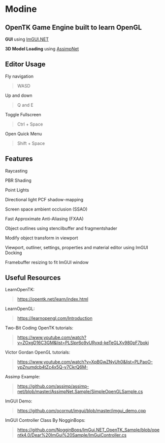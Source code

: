 # Modine
## OpenTK Game Engine built to learn OpenGL
**GUI** using [ImGUI.NET](https://www.nuget.org/packages/ImGui.NET)

**3D Model Loading** using [AssimpNet](https://www.nuget.org/packages/AssimpNet)

## Editor Usage
Fly navigation
>WASD

Up and down
> Q and E

Toggle Fullscreen
> Ctrl + Space

Open Quick Menu
> Shift + Space

## Features
Raycasting

PBR Shading

Point Lights

Directional light PCF shadow-mapping

Screen space ambient occlusion (SSAO)

Fast Approximate Anti-Aliasing (FXAA)

Object outlines using stencilbuffer and fragmentshader

Modify object transform in viewport

Viewport, outliner, settings, properties and material editor using ImGUI Docking

Framebuffer resizing to fit ImGUI window

## Useful Resources
LearnOpenTK:
>https://opentk.net/learn/index.html

LearnOpenGL:
>https://learnopengl.com/Introduction

Two-Bit Coding OpenTK tutorials:
>https://www.youtube.com/watch?v=ZOxgD16C3GM&list=PLSlpr6o9vURyxd-keTeGLXy980pF7boki

Victor Gordan OpenGL tutorials:
>https://www.youtube.com/watch?v=XpBGwZNyUh0&list=PLPaoO-vpZnumdcb4tZc4x5Q-v7CkrQ6M-

Assimp Example:
>https://github.com/assimp/assimp-net/blob/master/AssimpNet.Sample/SimpleOpenGLSample.cs

ImGUI Demo:
>https://github.com/ocornut/imgui/blob/master/imgui_demo.cpp

ImGUI Controller Class By NogginBops:
>https://github.com/NogginBops/ImGui.NET_OpenTK_Sample/blob/opentk4.0/Dear%20ImGui%20Sample/ImGuiController.cs

